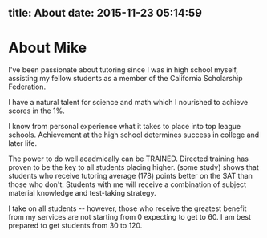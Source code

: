title: About
date: 2015-11-23 05:14:59
---
# About Mike

I've been passionate about tutoring since I was in high school myself, assisting my fellow students as a member of the California Scholarship Federation.

I have a natural talent for science and math which I nourished to achieve scores in the 1%.

I know from personal experience what it takes to place into top league schools. Achievement at the high school determines success in college and later life.

The power to do well acadmically can be TRAINED. Directed training has proven to be the key to all students placing higher. (some study) shows that students who receive tutoring average (178) points better on the SAT than those who don't. Students with me will receive a combination of subject material knowledge and test-taking strategy.

I take on all students -- however, those who receive the greatest benefit from my services are not starting from 0 expecting to get to 60. I am best prepared to get students from 30 to 120.

